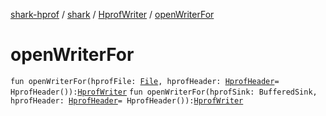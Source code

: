 [shark-hprof](../../index.md) / [shark](../index.md) / [HprofWriter](index.md) / [openWriterFor](./open-writer-for.md)

# openWriterFor

`fun openWriterFor(hprofFile: `[`File`](https://docs.oracle.com/javase/6/docs/api/java/io/File.html)`, hprofHeader: `[`HprofHeader`](../-hprof-header/index.md)` = HprofHeader()): `[`HprofWriter`](index.md)
`fun openWriterFor(hprofSink: BufferedSink, hprofHeader: `[`HprofHeader`](../-hprof-header/index.md)` = HprofHeader()): `[`HprofWriter`](index.md)
